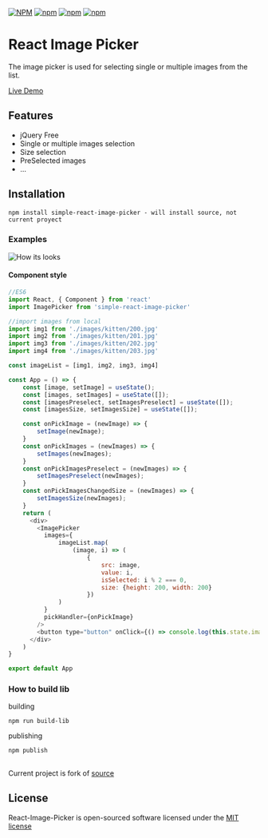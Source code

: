 [![NPM](https://img.shields.io/npm/v/react-image-picker.svg)](https://www.npmjs.com/package/react-image-picker)
[![npm](https://img.shields.io/npm/dt/react-image-picker.svg)](https://www.npmjs.com/package/react-image-picker)
[![npm](https://img.shields.io/npm/dm/react-image-picker.svg)](https://www.npmjs.com/package/react-image-picker)
[![npm](https://img.shields.io/npm/l/react-image-picker.svg)](http://opensource.org/licenses/MIT)

# React Image Picker
The image picker is used for selecting single or multiple images from the list.

[Live Demo](https://vashkevichsj16.github.io/node-image-picker-demo/)

## Features
- jQuery Free
- Single or multiple images selection
- Size selection
- PreSelected images
- ...

## Installation
```
npm install simple-react-image-picker - will install source, not current proyect
```

### Examples
![How its looks](https://raw.githubusercontent.com/bagongkia/react-image-picker/master/docs/img/react-image-picker-demo.jpg)


#### Component style
```javascript
//ES6
import React, { Component } from 'react'
import ImagePicker from 'simple-react-image-picker'

//import images from local
import img1 from './images/kitten/200.jpg'
import img2 from './images/kitten/201.jpg'
import img3 from './images/kitten/202.jpg'
import img4 from './images/kitten/203.jpg'

const imageList = [img1, img2, img3, img4]

const App = () => {
    const [image, setImage] = useState();
    const [images, setImages] = useState([]);
    const [imagesPreselect, setImagesPreselect] = useState([]);
    const [imagesSize, setImagesSize] = useState([]);

    const onPickImage = (newImage) => {
        setImage(newImage);
    }
    const onPickImages = (newImages) => {
        setImages(newImages);
    }
    const onPickImagesPreselect = (newImages) => {
        setImagesPreselect(newImages);
    }
    const onPickImagesChangedSize = (newImages) => {
        setImagesSize(newImages);
    }
    return (
      <div>
        <ImagePicker 
          images={
              imageList.map(
                  (image, i) => (
                      {
                          src: image, 
                          value: i,
                          isSelected: i % 2 === 0,
                          size: {height: 200, width: 200}
                      })
              )
          }
          pickHandler={onPickImage}
        />
        <button type="button" onClick={() => console.log(this.state.image)}>OK</button>
      </div>
    )
}

export default App
```

### How to build lib 
building 
```
npm run build-lib
```
publishing
```
npm publish
```

##
Current project is fork of [source](https://github.com/bagongkia/react-image-picker)

## License

React-Image-Picker is open-sourced software licensed under the [MIT license](http://opensource.org/licenses/MIT)
